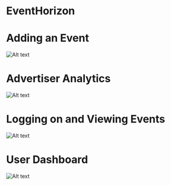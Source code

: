 # EventHorizon

# Adding an Event
![Alt text](./readMeFiles/addEventGif.gif)
# Advertiser Analytics
![Alt text](./readMeFiles/analyticsGif.gif)
# Logging on and Viewing Events
![Alt text](./readMeFiles/logOnViewEvents.gif)
# User Dashboard
![Alt text](./readMeFiles/userDash.gif)
